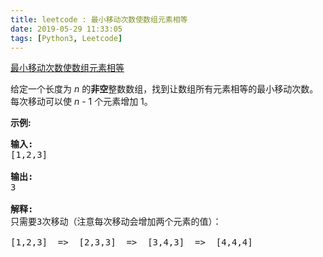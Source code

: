 ```yaml
---
title: leetcode : 最小移动次数使数组元素相等
date: 2019-05-29 11:33:05
tags: [Python3, Leetcode]
---
```


[最小移动次数使数组元素相等](https://leetcode-cn.com/problems/minimum-moves-to-equal-array-elements/)

<p>给定一个长度为 <em>n</em> 的<strong>非空</strong>整数数组，找到让数组所有元素相等的最小移动次数。每次移动可以使 <em>n</em> - 1 个元素增加 1。</p>

<!-- more -->

<p><strong>示例:</strong></p>

<pre>
<strong>输入:</strong>
[1,2,3]

<strong>输出:</strong>
3

<strong>解释:</strong>
只需要3次移动（注意每次移动会增加两个元素的值）：

[1,2,3]  =&gt;  [2,3,3]  =&gt;  [3,4,3]  =&gt;  [4,4,4]
</pre>
